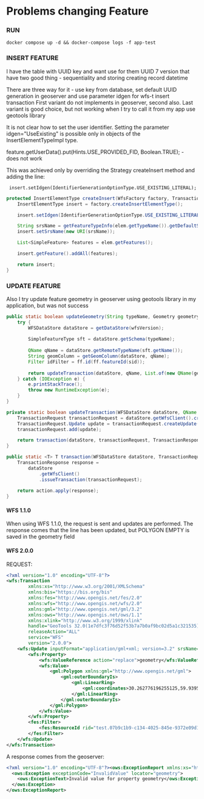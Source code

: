 # Problems changing Feature

### RUN

```
docker compose up -d && docker-compose logs -f app-test
```

### INSERT FEATURE

I have the table with UUID key and want use for them UUID 7 version that have two good thing - sequentiality and storing creating record datetime

There are three way for it - use key from database, set default UUID generation in geoserver and use parameter idgen for wfs-t insert transaction
First variant do not implements in geoserver, second also.
Last variant is good choice, but not working when I try to call it from my app use geotools library

It is not clear how to set the user identifier. Setting the parameter idgen="UseExisting"
is possible only in objects of the InsertElementTypeImpl type.

feature.getUserData().put(Hints.USE_PROVIDED_FID, Boolean.TRUE); - does not work

This was achieved only by overriding the Strategy createInsert method and adding the line:

```
 insert.setIdgen(IdentifierGenerationOptionType.USE_EXISTING_LITERAL);
```

```java
protected InsertElementType createInsert(WfsFactory factory, TransactionRequest.Insert elem) throws Exception {
    InsertElementType insert = factory.createInsertElementType();

    insert.setIdgen(IdentifierGenerationOptionType.USE_EXISTING_LITERAL);

    String srsName = getFeatureTypeInfo(elem.getTypeName()).getDefaultSRS();
    insert.setSrsName(new URI(srsName));

    List<SimpleFeature> features = elem.getFeatures();

    insert.getFeature().addAll(features);

    return insert;
}
```

### UPDATE FEATURE

Also I try update feature geometry in geoserver using geotools library in my application, but was not success

```java
public static boolean updateGeometry(String typeName, Geometry geometry, String sid, String wfsVersion) {
    try {
        WFSDataStore dataStore = getDataStore(wfsVersion);
    
        SimpleFeatureType sft = dataStore.getSchema(typeName);
    
        QName qName = dataStore.getRemoteTypeName(sft.getName());
        String geomColumn = getGeomColumn(dataStore, qName);
        Filter idFilter = ff.id(ff.featureId(sid));
    
        return updateTransaction(dataStore, qName, List.of(new QName(geomColumn)), List.of(geometry), idFilter);
    } catch (IOException e) {
        e.printStackTrace();
        throw new RuntimeException(e);
    }
}

private static boolean updateTransaction(WFSDataStore dataStore, QName qName, List<QName> columns, List<Object> values, Filter filter) throws IOException {
    TransactionRequest transactionRequest = dataStore.getWfsClient().createTransaction();
    TransactionRequest.Update update = transactionRequest.createUpdate(qName, columns, values, filter);
    transactionRequest.add(update);

    return transaction(dataStore, transactionRequest, TransactionResponse::getUpdatedCount) > 0;
}

public static <T> T transaction(WFSDataStore dataStore, TransactionRequest transactionRequest, Function<TransactionResponse, T> action) throws IOException {
    TransactionResponse response =
        dataStore
            .getWfsClient()
            .issueTransaction(transactionRequest);
    
    return action.apply(response);
}
```

#### WFS 1.1.0
When using WFS 1.1.0, the request is sent and updates are performed.
The response comes that the line has been updated, but POLYGON EMPTY
is saved in the geometry field

#### WFS 2.0.0
REQUEST:

```xml
<?xml version="1.0" encoding="UTF-8"?>
<wfs:Transaction 
        xmlns:xs="http://www.w3.org/2001/XMLSchema" 
        xmlns:bis="https://bis.org/bis" 
        xmlns:fes="http://www.opengis.net/fes/2.0" 
        xmlns:wfs="http://www.opengis.net/wfs/2.0" 
        xmlns:gml="http://www.opengis.net/gml/3.2" 
        xmlns:ows="http://www.opengis.net/ows/1.1" 
        xmlns:xlink="http://www.w3.org/1999/xlink" 
        handle="GeoTools 32.0(1e7dfc3f76d52f53b7a7b0af9bc02d5a1c321535) WFS 2.0.0 DataStore @PC-0017#1" 
        releaseAction="ALL" 
        service="WFS" 
        version="2.0.0">
    <wfs:Update inputFormat="application/gml+xml; version=3.2" srsName="urn:ogc:def:crs:EPSG::4326" typeName="bis:test">
        <wfs:Property>
            <wfs:ValueReference action="replace">geometry</wfs:ValueReference>
            <wfs:Value>
                <gml:Polygon xmlns:gml="http://www.opengis.net/gml">
                    <gml:outerBoundaryIs>
                        <gml:LinearRing>
                            <gml:coordinates>30.262776196255125,59.93954262728195 30.262907623301622,59.93958105131431 30.262941029017526,59.9395526213441 30.262956789606722,59.93953962130284 30.263027460562363,59.939488541678394 30.262897264629483,59.93944742258056 30.262776196255125,59.93954262728195</gml:coordinates>
                        </gml:LinearRing>
                    </gml:outerBoundaryIs>
                </gml:Polygon>
            </wfs:Value>
        </wfs:Property>
        <fes:Filter>
            <fes:ResourceId rid="test.07b9c1b9-c134-4025-845e-9372e09d1e05"/>
        </fes:Filter>
    </wfs:Update>
</wfs:Transaction>
```

A response comes from the geoserver:

```xml
<?xml version="1.0" encoding="UTF-8"?><ows:ExceptionReport xmlns:xs="http://www.w3.org/2001/XMLSchema" xmlns:ows="http://www.opengis.net/ows/1.1" xmlns:xsi="http://www.w3.org/2001/XMLSchema-instance" version="2.0.0" xsi:schemaLocation="http://www.opengis.net/ows/1.1 http://localhost:8484/geoserver/schemas/ows/1.1.0/owsAll.xsd">
  <ows:Exception exceptionCode="InvalidValue" locator="geometry">
    <ows:ExceptionText>Invalid value for property geometry</ows:ExceptionText>
  </ows:Exception>
</ows:ExceptionReport>
```


